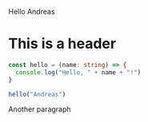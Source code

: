 Hello Andreas

# This is a header

```typescript
const hello = (name: string) => {
  console.log("Hello, " + name + "!")
}

hello("Andreas")

```

Another paragraph
